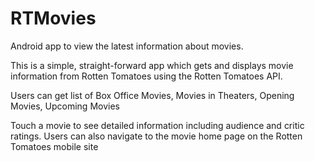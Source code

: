 # RTMovies
Android app to view the latest information about movies.

This is a simple, straight-forward app which gets and displays movie information from Rotten Tomatoes using the Rotten Tomatoes API.

Users can get list of
Box Office Movies,
Movies in Theaters,
Opening Movies,
Upcoming Movies

Touch a movie to see detailed information including audience and critic ratings. Users can also navigate to the movie home page on the Rotten Tomatoes mobile site

